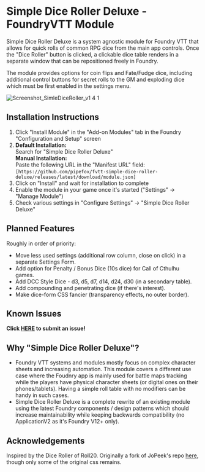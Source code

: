 # Simple Dice Roller Deluxe - FoundryVTT Module

Simple Dice Roller Deluxe is a system agnostic module for Foundry VTT that allows for quick rolls of common RPG dice from the main app controls.
Once the "Dice Roller" button is clicked, a clickable dice table renders in a separate window that can be repositioned freely in Foundry.

The module provides options for coin flips and Fate/Fudge dice, including additional control buttons for secret rolls to the GM and exploding dice which must be first enabled in the settings menu.

![Screenshot_SimleDiceRoller_v1 4 1](https://github.com/pipefox/fvtt-simple-dice-roller-deluxe/assets/15308352/4303d7c9-f787-49c7-905f-1df3511a662a)

## Installation Instructions
1. Click "Install Module" in the "Add-on Modules" tab in the Foundry "Configuration and Setup" screen
2. **Default Installation:** <br/>Search for "Simple Dice Roller Deluxe"<br/>
   **Manual Installation:** <br/> Paste the following URL in the "Manifest URL" field:<br/>`[https://github.com/pipefox/fvtt-simple-dice-roller-deluxe/releases/latest/download/module.json]`
4. Click on "Install" and wait for installation to complete
5. Enable the module in your game once it's started ("Settings" -> "Manage Module")
6. Check various settings in "Configure Settings" -> "Simple Dice Roller Deluxe"

## Planned Features
Roughly in order of priority:
* Move less used settings (additional row column, close on click) in a separate Settings Form.
* Add option for Penalty / Bonus Dice (10s dice) for Call of Cthulhu games.
* Add DCC Style Dice - d3, d5, d7, d14, d24, d30 (in a secondary table).
* Add compounding and penetrating dice (if there's interest).
* Make dice-form CSS fancier (transparency effects, no outer border).

## Known Issues
**Click [HERE](https://github.com/pipefox/fvtt-simple-dice-roller-deluxe/issues/new/choose) to submit an issue!**

## Why "Simple Dice Roller Deluxe"?
* Foundry VTT systems and modules mostly focus on complex character sheets and increasing automation. This module covers a different use case where the Foudnry app is mainly used for battle maps tracking while the players have physical character sheets (or digital ones on their phones/tablets).
Having a simple roll table with no modifiers can be handy in such cases.
* Simple Dice Roller Deluxe is a complete rewrite of an existing module using the latest Foundry components / design patterns which should increase maintainability while keeping backwards compatibility (no ApplicationV2 as it's Foundry V12+ only).

## Acknowledgements
Inspired by the Dice Roller of Roll20. Originally a fork of JoPeek's repo [here](https://github.com/jopeek/fvtt-simple-dice-roller/), though only some of the original css remains.